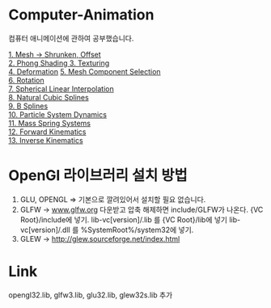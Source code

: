 # Computer-Animation
컴퓨터 애니메이션에 관하여 공부했습니다.

[1.  Mesh -> Shrunken, Offset](https://github.com/minkyokyo/Computer-Animation/tree/main/1.%20%20Mesh%20and%20Eigen)  
[2.  Phong Shading ](https://github.com/minkyokyo/Computer-Animation/tree/main/2.%20%20Phong%20Shading)
[3.  Texturing](https://github.com/minkyokyo/Computer-Animation/tree/main/3.%20%20Texturing)  
[4.  Deformation](https://github.com/minkyokyo/Computer-Animation/tree/main/4.%20%20Deformation) 
[5.  Mesh Component Selection](https://github.com/minkyokyo/Computer-Animation/tree/main/5.%20%20Mesh%20Component%20Selection)    
[6.  Rotation](https://github.com/minkyokyo/Computer-Animation/tree/main/6.%20%20Rotation)  
[7.  Spherical Linear Interpolation](https://github.com/minkyokyo/Computer-Animation/tree/main/7.%20%20Spherical%20Linear%20Interpolation)  
[8.  Natural Cubic Splines](https://github.com/minkyokyo/Computer-Animation/tree/main/8.%20%20Natural%20Cubic%20Splines)  
[9.  B Splines](https://github.com/minkyokyo/Computer-Animation/tree/main/9.%20%20B%20Splines)  
[10. Particle System Dynamics](https://github.com/minkyokyo/Computer-Animation/tree/main/10.%20%20Particle%20System%20Dynamics)  
[11. Mass Spring Systems](https://github.com/minkyokyo/Computer-Animation/tree/main/11.%20%20Mass%20Spring%20Systems)  
[12. Forward Kinematics](https://github.com/minkyokyo/Computer-Animation/tree/main/12.%20%20Forward%20Kinematics)  
[13. Inverse Kinematics](https://github.com/minkyokyo/Computer-Animation/tree/main/13.%20%20Inverse%20Kinematics)  

# OpenGl 라이브러리 설치 방법
1.  GLU, OPENGL => 기본으로 깔려있어서 설치할 필요 없습니다.
2.  GLFW -> www.glfw.org
     다운받고 압축 해제하면 include/GLFW가 나온다. {VC Root}/include에 넣기.
     lib-vc[version]/.lib 를 {VC Root}/lib에 넣기
     lib-vc[version]/.dll 를 %SystemRoot%/system32에 넣기.
4.  GLEW -> http://glew.sourceforge.net/index.html 

# Link
opengl32.lib, glfw3.lib, glu32.lib, glew32s.lib 추가
